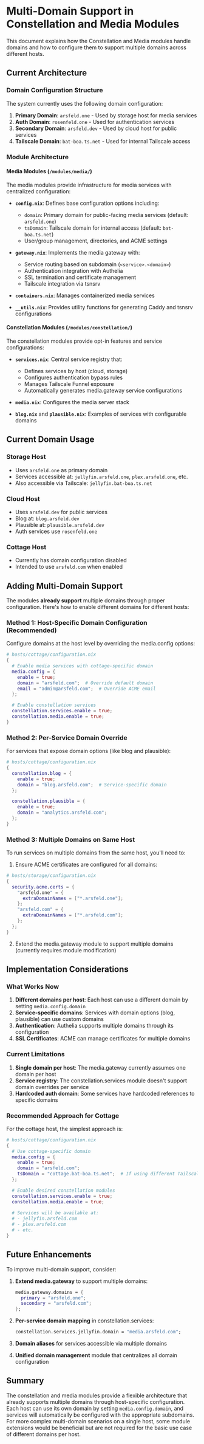 # Multi-Domain Support in Constellation and Media Modules

This document explains how the Constellation and Media modules handle domains and how to configure them to support multiple domains across different hosts.

## Current Architecture

### Domain Configuration Structure

The system currently uses the following domain configuration:

1. **Primary Domain**: `arsfeld.one` - Used by storage host for media services
2. **Auth Domain**: `rosenfeld.one` - Used for authentication services  
3. **Secondary Domain**: `arsfeld.dev` - Used by cloud host for public services
4. **Tailscale Domain**: `bat-boa.ts.net` - Used for internal Tailscale access

### Module Architecture

#### Media Modules (`/modules/media/`)

The media modules provide infrastructure for media services with centralized configuration:

- **`config.nix`**: Defines base configuration options including:
  - `domain`: Primary domain for public-facing media services (default: `arsfeld.one`)
  - `tsDomain`: Tailscale domain for internal access (default: `bat-boa.ts.net`)
  - User/group management, directories, and ACME settings

- **`gateway.nix`**: Implements the media gateway with:
  - Service routing based on subdomain (`<service>.<domain>`)
  - Authentication integration with Authelia
  - SSL termination and certificate management
  - Tailscale integration via tsnsrv

- **`containers.nix`**: Manages containerized media services
- **`__utils.nix`**: Provides utility functions for generating Caddy and tsnsrv configurations

#### Constellation Modules (`/modules/constellation/`)

The constellation modules provide opt-in features and service configurations:

- **`services.nix`**: Central service registry that:
  - Defines services by host (cloud, storage)
  - Configures authentication bypass rules
  - Manages Tailscale Funnel exposure
  - Automatically generates media.gateway service configurations

- **`media.nix`**: Configures the media server stack
- **`blog.nix`** and **`plausible.nix`**: Examples of services with configurable domains

## Current Domain Usage

### Storage Host
- Uses `arsfeld.one` as primary domain
- Services accessible at: `jellyfin.arsfeld.one`, `plex.arsfeld.one`, etc.
- Also accessible via Tailscale: `jellyfin.bat-boa.ts.net`

### Cloud Host  
- Uses `arsfeld.dev` for public services
- Blog at: `blog.arsfeld.dev`
- Plausible at: `plausible.arsfeld.dev`
- Auth services use `rosenfeld.one`

### Cottage Host
- Currently has domain configuration disabled
- Intended to use `arsfeld.com` when enabled

## Adding Multi-Domain Support

The modules **already support** multiple domains through proper configuration. Here's how to enable different domains for different hosts:

### Method 1: Host-Specific Domain Configuration (Recommended)

Configure domains at the host level by overriding the media.config options:

```nix
# hosts/cottage/configuration.nix
{
  # Enable media services with cottage-specific domain
  media.config = {
    enable = true;
    domain = "arsfeld.com";  # Override default domain
    email = "admin@arsfeld.com";  # Override ACME email
  };

  # Enable constellation services
  constellation.services.enable = true;
  constellation.media.enable = true;
}
```

### Method 2: Per-Service Domain Override

For services that expose domain options (like blog and plausible):

```nix
# hosts/cottage/configuration.nix
{
  constellation.blog = {
    enable = true;
    domain = "blog.arsfeld.com";  # Service-specific domain
  };

  constellation.plausible = {
    enable = true;  
    domain = "analytics.arsfeld.com";
  };
}
```

### Method 3: Multiple Domains on Same Host

To run services on multiple domains from the same host, you'll need to:

1. Ensure ACME certificates are configured for all domains:

```nix
# hosts/storage/configuration.nix
{
  security.acme.certs = {
    "arsfeld.one" = {
      extraDomainNames = ["*.arsfeld.one"];
    };
    "arsfeld.com" = {
      extraDomainNames = ["*.arsfeld.com"];
    };
  };
}
```

2. Extend the media.gateway module to support multiple domains (currently requires module modification)

## Implementation Considerations

### What Works Now

1. **Different domains per host**: Each host can use a different domain by setting `media.config.domain`
2. **Service-specific domains**: Services with domain options (blog, plausible) can use custom domains
3. **Authentication**: Authelia supports multiple domains through its configuration
4. **SSL Certificates**: ACME can manage certificates for multiple domains

### Current Limitations

1. **Single domain per host**: The media.gateway currently assumes one domain per host
2. **Service registry**: The constellation.services module doesn't support domain overrides per service
3. **Hardcoded auth domain**: Some services have hardcoded references to specific domains

### Recommended Approach for Cottage

For the cottage host, the simplest approach is:

```nix
# hosts/cottage/configuration.nix
{
  # Use cottage-specific domain
  media.config = {
    enable = true;
    domain = "arsfeld.com";
    tsDomain = "cottage.bat-boa.ts.net";  # If using different Tailscale network
  };

  # Enable desired constellation modules
  constellation.services.enable = true;
  constellation.media.enable = true;
  
  # Services will be available at:
  # - jellyfin.arsfeld.com
  # - plex.arsfeld.com
  # - etc.
}
```

## Future Enhancements

To improve multi-domain support, consider:

1. **Extend media.gateway** to support multiple domains:
   ```nix
   media.gateway.domains = {
     primary = "arsfeld.one";
     secondary = "arsfeld.com";
   };
   ```

2. **Per-service domain mapping** in constellation.services:
   ```nix
   constellation.services.jellyfin.domain = "media.arsfeld.com";
   ```

3. **Domain aliases** for services accessible via multiple domains

4. **Unified domain management** module that centralizes all domain configuration

## Summary

The constellation and media modules provide a flexible architecture that already supports multiple domains through host-specific configuration. Each host can use its own domain by setting `media.config.domain`, and services will automatically be configured with the appropriate subdomains. For more complex multi-domain scenarios on a single host, some module extensions would be beneficial but are not required for the basic use case of different domains per host.